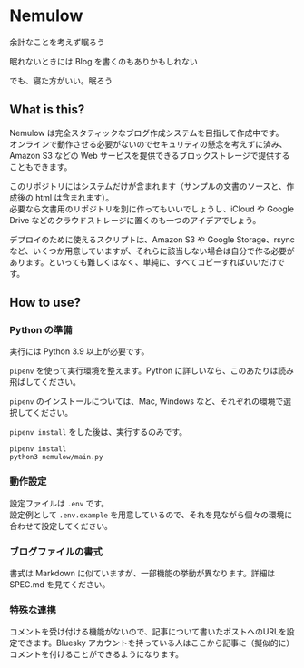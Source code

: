 # Nemulow

余計なことを考えず眠ろう

眠れないときには Blog を書くのもありかもしれない

でも、寝た方がいい。眠ろう

## What is this?

Nemulow は完全スタティックなブログ作成システムを目指して作成中です。<br>
オンラインで動作させる必要がないのでセキュリティの懸念を考えずに済み、Amazon S3 などの Web サービスを提供できるブロックストレージで提供することもできます。

このリポジトリにはシステムだけが含まれます（サンプルの文書のソースと、作成後の html は含まれます）。<br>
必要なら文書用のリポジトリを別に作ってもいいでしょうし、iCloud や Google Drive などのクラウドストレージに置くのも一つのアイデアでしょう。

デプロイのために使えるスクリプトは、Amazon S3 や Google Storage、rsync など、いくつか用意していますが、それらに該当しない場合は自分で作る必要があります。といっても難しくはなく、単純に、すべてコピーすればいいだけです。

## How to use?

### Python の準備

実行には Python 3.9 以上が必要です。

`pipenv` を使って実行環境を整えます。Python に詳しいなら、このあたりは読み飛ばしてください。

`pipenv` のインストールについては、Mac, Windows など、それぞれの環境で選択してください。

`pipenv install` をした後は、実行するのみです。

```shell
pipenv install
python3 nemulow/main.py
```

### 動作設定

設定ファイルは `.env` です。<br>
設定例として `.env.example` を用意しているので、それを見ながら個々の環境に合わせて設定してください。

### ブログファイルの書式

書式は Markdown に似ていますが、一部機能の挙動が異なります。詳細は SPEC.md を見てください。

### 特殊な連携

コメントを受け付ける機能がないので、記事について書いたポストへのURLを設定できます。Bluesky アカウントを持っている人はここから記事に（擬似的に）コメントを付けることができるようになります。
